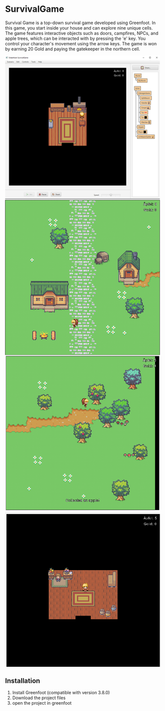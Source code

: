 # SurvivalGame
Survival Game is a top-down survival game developed using Greenfoot. In this game, you start inside your house and can explore nine unique cells. The game features interactive objects such as doors, campfires, NPCs, and apple trees, which can be interacted with by pressing the 'e' key. You control your character's movement using the arrow keys. The game is won by earning 20 Gold and paying the gatekeeper in the northern cell.

![Game Screenshot](./Screenshot1.PNG)
![Game Screenshot](./Screenshot2.PNG)
![Game Screenshot](./Screenshot3.PNG)
![Game Screenshot](./Screenshot4.PNG)
## Installation

1. Install Greenfoot (compatible with version 3.8.0)
2. Download the project files
3. open the project in greenfoot



